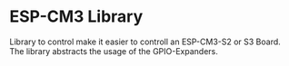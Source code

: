 # ESP-CM3 Library
Library to control make it easier to controll an ESP-CM3-S2 or S3 Board. The library abstracts the usage of the GPIO-Expanders.

```

```
